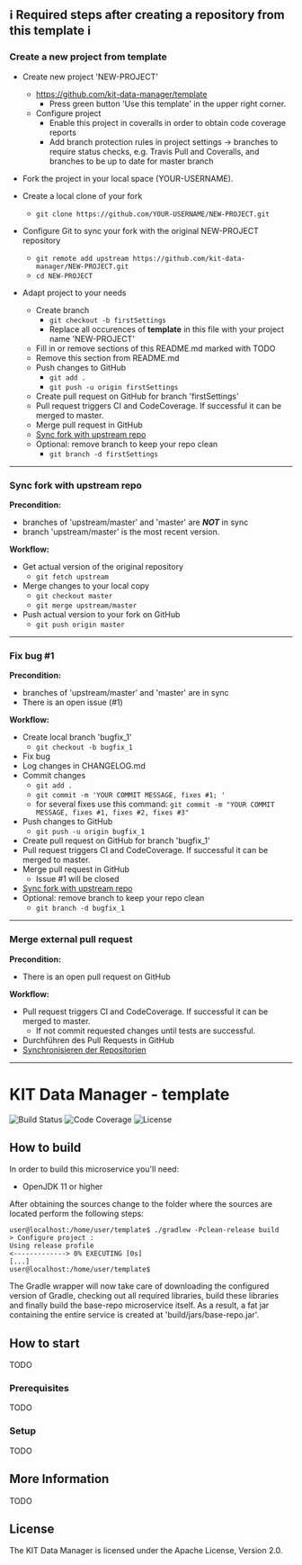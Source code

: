 ## :information_source: Required steps after creating a repository from this template :information_source:

### **Create a new project from template**
- Create new project 'NEW-PROJECT'
    - https://github.com/kit-data-manager/template
        - Press green button 'Use this template' in the upper right corner.
    - Configure project
         - Enable this project in coveralls in order to obtain code coverage reports
         - Add branch protection rules in project settings -> branches to require status checks, e.g. Travis Pull and Coveralls, and branches to be up to date for master branch
   
- Fork the project in your local space (YOUR-USERNAME).
- Create a local clone of your fork
    - `git clone https://github.com/YOUR-USERNAME/NEW-PROJECT.git`

- Configure Git to sync your fork with the original NEW-PROJECT repository 
    - `git remote add upstream https://github.com/kit-data-manager/NEW-PROJECT.git`
    - `cd NEW-PROJECT`
- Adapt project to your needs
    - Create branch
        - `git checkout -b firstSettings`
        - Replace all occurences of **template** in this file with your project name 'NEW-PROJECT'
    - Fill in or remove sections of this README.md marked with TODO
    - Remove this section from README.md
    - Push changes to GitHub
        - `git add .`
        - `git push -u origin firstSettings`
    - Create pull request on GitHub for branch 'firstSettings'
    - Pull request triggers CI and CodeCoverage. If successful it can be merged to master.
    - Merge pull request in GitHub
    - [Sync fork with upstream repo](#Sync-fork-with-upstream-repo)
    - Optional: remove branch to keep your repo clean
        - `git branch -d firstSettings`
    
---
### Sync fork with upstream repo
**Precondition:** 

- branches of 'upstream/master' and 'master' are ***NOT*** in sync
- branch 'upstream/master' is the most recent version.

**Workflow:**
- Get actual version of the original repository
    - `git fetch upstream`
- Merge changes to your local copy
    - `git checkout master`
    - `git merge upstream/master`
- Push actual version to your fork on GitHub
    - `git push origin master` 


---
### Fix bug #1


**Precondition:** 

- branches of 'upstream/master' and 'master' are in sync
- There is an open issue (#1)

**Workflow:**

- Create local branch 'bugfix_1' 
    - `git checkout -b bugfix_1`
- Fix bug
- Log changes in CHANGELOG.md
- Commit changes
    - `git add . `
    - `git commit -m 'YOUR COMMIT MESSAGE, fixes #1; '`
    -  for several fixes use this command: `git commit -m "YOUR COMMIT MESSAGE, fixes #1, fixes #2, fixes #3"`
- Push changes to GitHub
    - `git push -u origin bugfix_1`
- Create pull request on GitHub for branch 'bugfix_1'
- Pull request triggers CI and CodeCoverage. If successful it can be merged to master.
- Merge pull request in GitHub
    - Issue #1 will be closed
- [Sync fork with upstream repo](#Sync-fork-with-upstream-repo)
- Optional: remove branch to keep your repo clean
    - `git branch -d bugfix_1`


---
### Merge external pull request

**Precondition:** 

- There is an open pull request on GitHub

**Workflow:**

- Pull request triggers CI and CodeCoverage. If successful it can be merged to master.
    - If not commit requested changes until tests are successful.
- Durchführen des Pull Requests in GitHub
- [Synchronisieren der Repositorien](#Ziel-Master-synchronisieren)

---

# KIT Data Manager - template

![Build Status](https://img.shields.io/travis/kit-data-manager/template.svg)
![Code Coverage](https://img.shields.io/coveralls/github/kit-data-manager/template.svg)
![License](https://img.shields.io/github/license/kit-data-manager/template.svg)

## How to build

In order to build this microservice you'll need:

* OpenJDK 11 or higher

After obtaining the sources change to the folder where the sources are located perform the following steps:

```
user@localhost:/home/user/template$ ./gradlew -Pclean-release build
> Configure project :
Using release profile
<-------------> 0% EXECUTING [0s]
[...]
user@localhost:/home/user/template$
```

The Gradle wrapper will now take care of downloading the configured version of Gradle, checking out all required libraries, build these
libraries and finally build the base-repo microservice itself. As a result, a fat jar containing the entire service is created at 'build/jars/base-repo.jar'.

## How to start

TODO

### Prerequisites

TODO

### Setup

TODO

## More Information

TODO

## License

The KIT Data Manager is licensed under the Apache License, Version 2.0.
